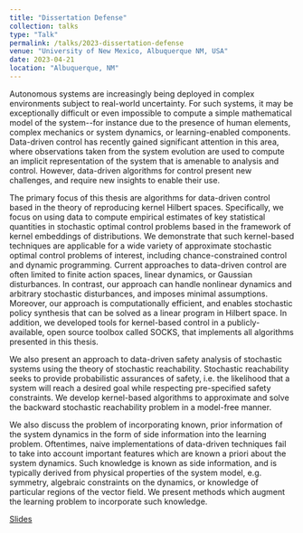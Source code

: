 ```yaml
---
title: "Dissertation Defense"
collection: talks
type: "Talk"
permalink: /talks/2023-dissertation-defense
venue: "University of New Mexico, Albuquerque NM, USA"
date: 2023-04-21
location: "Albuquerque, NM"
---
```


Autonomous systems are increasingly being deployed in complex environments subject to real-world uncertainty. For such systems, it may be exceptionally difficult or even impossible to compute a simple mathematical model of the system--for instance due to the presence of human elements, complex mechanics or system dynamics, or learning-enabled components. Data-driven control has recently gained significant attention in this area, where observations taken from the system evolution are used to compute an implicit representation of the system that is amenable to analysis and control. However, data-driven algorithms for control present new challenges, and require new insights to enable their use.
    
The primary focus of this thesis are algorithms for data-driven control based in the theory of reproducing kernel Hilbert spaces. Specifically, we focus on using data to compute empirical estimates of key statistical quantities in stochastic optimal control problems based in the framework of kernel embeddings of distributions. We demonstrate that such kernel-based techniques are applicable for a wide variety of approximate stochastic optimal control problems of interest, including chance-constrained control and dynamic programming. Current approaches to data-driven control are often limited to finite action spaces, linear dynamics, or Gaussian disturbances. In contrast, our approach can handle nonlinear dynamics and arbitrary stochastic disturbances, and imposes minimal assumptions. Moreover, our approach is computationally efficient, and enables stochastic policy synthesis that can be solved as a linear program in Hilbert space. In addition, we developed tools for kernel-based control in a publicly-available, open source toolbox called SOCKS, that implements all algorithms presented in this thesis. 
    
We also present an approach to data-driven safety analysis of stochastic systems using the theory of stochastic reachability. Stochastic reachability seeks to provide probabilistic assurances of safety, i.e. the likelihood that a system will reach a desired goal while respecting pre-specified safety constraints. We develop kernel-based algorithms to approximate and solve the backward stochastic reachability problem in a model-free manner. 

We also discuss the problem of incorporating known, prior information of the system dynamics in the form of side information into the learning problem. Oftentimes, naive implementations of data-driven techniques fail to take into account important features which are known a priori about the system dynamics. Such knowledge is known as side information, and is typically derived from physical properties of the system model, e.g. symmetry, algebraic constraints on the dynamics, or knowledge of particular regions of the vector field. We present methods which augment the learning problem to incorporate such knowledge.

[Slides](http://ajthor.github.io/files/adam_thorpe_dissertation_defense.pdf)
